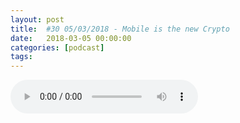 ```yaml
---
layout: post
title:  #30 05/03/2018 - Mobile is the new Crypto
date:   2018-03-05 00:00:00
categories: [podcast]
tags:
---
```

<audio src='http://feeds.soundcloud.com/stream/408845466-la-bulle-crypto-30-05032018-mobile-is-the-new-crypto.mp3' auto-play='false' controls='true' />

#30 05/03/2018 - Mobile is the new Crypto
Des questions à propos de l’épisode ? On a dit une bêtise ? Envie de partager et d’échanger ?
Rejoins nous sur notre communauté Telegram (https://t.me/joinchat/BPCby0LDFPYTUhYNDlILVg) ou par Twitter @labullecrypto.

Newsletter: Ta dose crypto
https://mailchi.mp/674f3eb7f1f8/lundi-5-fvrier-le-vnzuela-prpare-son-ico


Youtube https://goo.gl/X4q3gt
Twitter twitter.com/labullecrypto 
RSS feeds.feedburner.com/labullecrypto
Telegram t.me/joinchat/BPCby0LDFPYTUhYNDlILVg
Soundcloud @la-bulle-crypto
iTunes itunes.apple.com/fr/podcast/la-bulle/id1281121446
Discord https://discord.gg/mgvXb8m



Medibloc listing sur bibox
https://medium.com/@MediBloc/ann-med-will-be-listed-on-a-global-exchange-bibox-1d3043c25a1f 

delisting de bitconnect sur livecoin
https://www.livecoin.net/en/news/view/600 

delisting de first blood et maidsafecoin et agora tokens sur bittrex
https://support.bittrex.com/hc/en-us/articles/360001170731-Pending-Market-Removals-3-9-2018 


stellar fintech week a telaviv
https://www.telaviv.fintechweek.com  

patientory au HIMSS 2018
https://twitter.com/patientory/status/943507575940755458 

Ins ecosysteme 
https://live.retail-week.com/seminar-programme/what-would-shopping-be-like-without-grocers?sharetoken=346CD42D-5056-B740-17E8ACB2650586C5&_ga=2.179280482.735896130.1516705035-243836673.1516705035# 

AION au FFcon 18 
https://t.me/aion_blockchain/121033

Pura aurora release
https://pura.one/pura-blocksize-distribution/
https://twitter.com/PuraSocial/status/967869986759946241
Okcash reward halving
https://twitter.com/crypto_phils/status/954257460709048322.


ETN- mobile miner
https://electroneum.com/2018/03/01/mobile-miner-to-go-live-on-monday-5th-march/

Signal: Stratis

Ce que dit Reddit: Genesis Vision (GVT)




La Bulle Crypto est un podcast purement information à propos de l’univers des crypto b  monnaies. Toutes les information fournies durant cette épisode NE SONT PAS À PRENDRE COMME DES CONSEIL D’INVESTISSEMENT. La Bulle Crypto ne fournit pas de conseils d'investissement.

